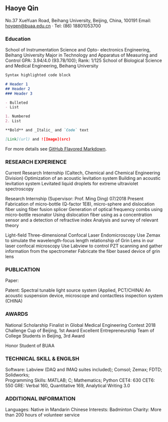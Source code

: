 ## Haoye Qin
No.37 XueYuan Road, Beihang University, Beijing, China, 100191
Email: hoyqen@buaa.edu.cn · Tel: (86) 18801053700

### Education

School of Instrumentation Science and Opto- electronics Engineering, Beihang University
Major in Technology and Apparatus of Measuring and Control
GPA: 3.94/4.0 (93.78/100); Rank: 1/125
School of Biological Science and Medical Engineering, Beihang University


```markdown
Syntax highlighted code block

# Header 1
## Header 2
### Header 3

- Bulleted
- List

1. Numbered
2. List

**Bold** and _Italic_ and `Code` text

[Link](url) and ![Image](src)
```

For more details see [GitHub Flavored Markdown](https://guides.github.com/features/mastering-markdown/).

### RESEARCH EXPERIENCE
Current Research Internship (Caltech, Chemical and Chemical Engineering Division)
Optimization of an acoustic levitation system
Building an acoustic levitation system
Levitated liquid droplets for extreme ultraviolet spectroscopy

Research Internship (Supervisor: Prof. Ming Ding) 07/2018
Present Fabrication of micro-bottle (Q-factor 1E8), micro-sphere and dislocation fiber using fiber fusion splicer
Generation of optical frequency combs using micro-bottle resonator
Using dislocation fiber using as a concentration sensor and a detection of refractive index Analysis and survey of relevant theory


Light-field Three-dimensional Confocal Laser Endomicroscopy
Use Zemax to simulate the wavelength-focus length relationship of Grin Lens in our laser confocal microscopy
Use Labview to control PZT scanning and gather information from the spectrometer
Fabricate the fiber based device of grin lens

### PUBLICATION
Paper:


Patent:
Spectral tunable light source system (Applied, PCT/CHINA)
An acoustic suspension device, microscope and contactless inspection system (CHINA)


### AWARDS
National Scholarship
Finalist in Global Medical Engineering Contest 2018
Challenge Cup of Beijing, 1st Award
Excellent Entrepreneurship Team of College Students in Beijing, 3rd Award

Honor Student of BUAA
### TECHNICAL SKILL & ENGILSH
Software: Labview (DAQ and IMAQ suites included); Comsol; Zemax; FDTD; Solidworks;  
Programming Skills: MATLAB; C; Mathematics; Python
CET4: 630 CET6: 550
GRE: Verbal 160, Quantitative 169, Analytical Writing 3.0 

### ADDITIONAL INFORMATION
Languages: Native in Mandarin Chinese 
Interests: Badminton
Charity: More than 200 hours of volunteer service
